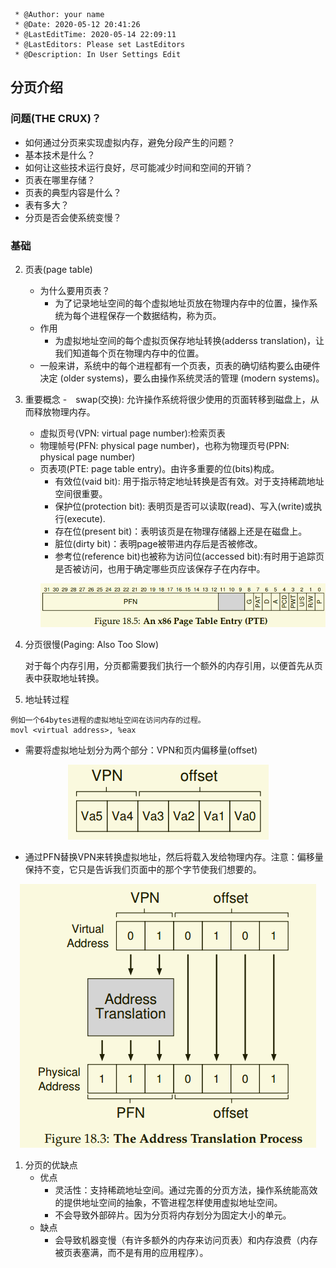 ```
 * @Author: your name
 * @Date: 2020-05-12 20:41:26
 * @LastEditTime: 2020-05-14 22:09:11
 * @LastEditors: Please set LastEditors
 * @Description: In User Settings Edit
```
## 分页介绍

### 问题(THE CRUX)？
   - 如何通过分页来实现虚拟内存，避免分段产生的问题？
   - 基本技术是什么？
   - 如何让这些技术运行良好，尽可能减少时间和空间的开销？
   - 页表在哪里存储？
   - 页表的典型内容是什么？
   - 表有多大？
   - 分页是否会使系统变慢？

### 基础
2. 页表(page table)
   - 为什么要用页表？
     - 为了记录地址空间的每个虚拟地址页放在物理内存中的位置，操作系统为每个进程保存一个数据结构，称为页。
   - 作用
     - 为虚拟地址空间的每个虚拟页保存地址转换(adderss translation)，让我们知道每个页在物理内存中的位置。
   - 一般来讲，系统中的每个进程都有一个页表，页表的确切结构要么由硬件决定 (older systems)，要么由操作系统灵活的管理 (modern systems)。


3. 重要概念
   -　swap(交换): 允许操作系统将很少使用的页面转移到磁盘上，从而释放物理内存。
   - 虚拟页号(VPN: virtual page number):检索页表
   - 物理帧号(PFN: physical page number)，也称为物理页号(PPN: physical page number)
   - 页表项(PTE: page table entry)。由许多重要的位(bits)构成。
     - 有效位(vaid bit): 用于指示特定地址转换是否有效。对于支持稀疏地址空间很重要。
     - 保护位(protection bit): 表明页是否可以读取(read)、写入(write)或执行(execute).
     - 存在位(present bit)：表明该页是在物理存储器上还是在磁盘上。
     - 脏位(dirty bit)：表明page被带进内存后是否被修改。
     - 参考位(reference bit)也被称为访问位(accessed bit):有时用于追踪页是否被访问，也用于确定哪些页应该保存子在内存中。
      <p align="center"><img src="../figures/18-x86页表项.png" /> </p>
  
  
4. 分页很慢(Paging: Also Too Slow)

   对于每个内存引用，分页都需要我们执行一个额外的内存引用，以便首先从页表中获取地址转换。


5. 地址转过程

```
例如一个64bytes进程的虚拟地址空间在访问内存的过程。
movl <virtual address>, %eax
```
- 需要将虚拟地址划分为两个部分：VPN和页内偏移量(offset)
<div align="center"><img src="../figures/18-虚拟地址划分.png"/></div>

- 通过PFN替换VPN来转换虚拟地址，然后将载入发给物理内存。注意：偏移量保持不变，它只是告诉我们页面中的那个字节使我们想要的。
<div align="center"><img src="../figures/18-地址转换过程.png"/></div>


1. 分页的优缺点
   - 优点
     - 灵活性：支持稀疏地址空间。通过完善的分页方法，操作系统能高效的提供地址空间的抽象，不管进程怎样使用虚拟地址空间。
     - 不会导致外部碎片。因为分页将内存划分为固定大小的单元。
   - 缺点
     - 会导致机器变慢（有许多额外的内存来访问页表）和内存浪费（内存被页表塞满，而不是有用的应用程序）。
